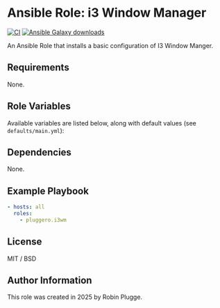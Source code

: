 # Ansible Role: i3 Window Manager

[![CI](https://github.com/pluggero/ansible-role-i3wm/actions/workflows/ci.yml/badge.svg)](https://github.com/pluggero/ansible-role-i3wm/actions/workflows/ci.yml) [![Ansible Galaxy downloads](https://img.shields.io/ansible/role/d/pluggero/i3wm?label=Galaxy%20downloads&logo=ansible&color=%23096598)](https://galaxy.ansible.com/ui/standalone/roles/pluggero/i3wm)

An Ansible Role that installs a basic configuration of I3 Window Manger.

## Requirements

None.

## Role Variables

Available variables are listed below, along with default values (see `defaults/main.yml`):

## Dependencies

None.

## Example Playbook

```yaml
- hosts: all
  roles:
    - pluggero.i3wm
```

## License

MIT / BSD

## Author Information

This role was created in 2025 by Robin Plugge.
